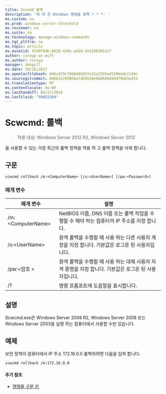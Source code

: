 ```yaml
---
title: Scwcmd 롤백
description: '에 대 한 Windows 명령을 항목 * * *- '
ms.custom: na
ms.prod: windows-server-threshold
ms.reviewer: na
ms.suite: na
ms.technology: manage-windows-commands
ms.tgt_pltfrm: na
ms.topic: article
ms.assetid: 4fd9f89b-0420-420a-ad20-4a328636b1e7
author: coreyp-at-msft
ms.author: coreyp
manager: dongill
ms.date: 10/16/2017
ms.openlocfilehash: 6d6cd79c7068d86915141a37b5a4510bddefc94c
ms.sourcegitcommit: 0d0b32c8986ba7db9536e0b8648d4ddf9b03e452
ms.translationtype: MT
ms.contentlocale: ko-KR
ms.lasthandoff: 04/17/2019
ms.locfileid: "59852204"
---
```

# <a name="scwcmd-rollback"></a>Scwcmd: 롤백

> 적용 대상: Windows Server 2012 R2, Windows Server 2012

를 사용할 수 있는 가장 최근의 롤백 정책을 적용 하 고 롤백 정책을 삭제 합니다.

## <a name="syntax"></a>구문

```
scwcmd rollback /m:<ComputerName> [/u:<UserName>] [/pw:<Password>]
```

### <a name="parameters"></a>매개 변수

|매개 변수|설명|
|---------|-----------|
|/m:\<ComputerName>|NetBIOS 이름, DNS 이름 또는 롤백 작업을 수행할 수 해야 하는 컴퓨터의 IP 주소를 지정 합니다.|
|/u:\<UserName>|원격 롤백을 수행할 때 사용 하는 다른 사용자 계정을 지정 합니다. 기본값은 로그온 된 사용자입니다.|
|/pw:\<암호 >|원격 롤백을 수행할 때 사용 하는 대체 사용자 자격 증명을 지정 합니다. 기본값은 로그온 된 사용자입니다.|
|/?|명령 프롬프트에 도움말을 표시합니다.|

## <a name="remarks"></a>설명

Scwcmd.exe은 Windows Server 2008 R2, Windows Server 2008 또는 Windows Server 2003을 실행 하는 컴퓨터에서 사용할 수만 있습니다.

## <a name="BKMK_Examples"></a>예제

보안 정책이 컴퓨터에서 IP 주소 172.16.0.0 롤백하려면 다음을 입력 합니다.
```
scwcmd rollback /m:172.16.0.0
```

#### <a name="additional-references"></a>추가 참조

-   [명령줄 구문 키](command-line-syntax-key.md)